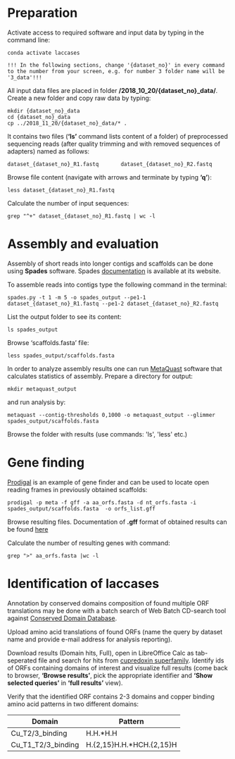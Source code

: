 
# Preparation 


Activate access to required software and input data by typing in the command line:

```
conda activate laccases
```


`
!!! In the following sections, change '{dataset_no}' in every command to the number from your screen, e.g. for number 3 folder name will be '3_data'!!!
`




All input data files are placed in folder **/2018_10_20/{dataset_no}_data/**. Create a new folder and copy raw data by typing:

```
mkdir {dataset_no}_data
cd {dataset_no}_data
cp ../2018_11_20/{dataset_no}_data/* .
```

It contains two files (**‘ls’** command lists content of a folder) of preprocessed sequencing reads (after quality trimming and with removed sequences of adapters) named as follows:

`
dataset_{dataset_no}_R1.fastq       dataset_{dataset_no}_R2.fastq
`

Browse file content (navigate with arrows and terminate by typing **‘q’**):
```
less dataset_{dataset_no}_R1.fastq
```

Calculate the number of input sequences:
```
grep "^+" dataset_{dataset_no}_R1.fastq | wc -l
```

# Assembly and evaluation

Assembly of short reads into longer contigs and scaffolds can be done using **Spades** software.
Spades [documentation](http://cab.spbu.ru/files/release3.13.0/manual.html) is available at its website. 

To assemble reads into contigs type the following command in the terminal:

```
spades.py -t 1 -m 5 -o spades_output --pe1-1 dataset_{dataset_no}_R1.fastq --pe1-2 dataset_{dataset_no}_R2.fastq
```

List the output folder to see its content:

```
ls spades_output
```

Browse ‘scaffolds.fasta’ file:

```
less spades_output/scaffolds.fasta
```


In order to analyze assembly results one can run [MetaQuast](http://bioinf.spbau.ru/metaquast) software that calculates statistics of assembly. Prepare a directory for output:

```
mkdir metaquast_output
```

and run analysis by:

```
metaquast --contig-thresholds 0,1000 -o metaquast_output --glimmer spades_output/scaffolds.fasta
```

Browse the folder with results (use commands: 'ls', 'less' etc.)

# Gene finding

[Prodigal](http://compbio.ornl.gov/prodigal/) is an example of gene finder and can be used to locate open reading frames in previously obtained scaffolds:

```
prodigal -p meta -f gff -a aa_orfs.fasta -d nt_orfs.fasta -i spades_output/scaffolds.fasta  -o orfs_list.gff
```

Browse resulting files. Documentation of **.gff** format of obtained results can be found [here](https://github.com/hyattpd/prodigal/wiki/understanding-the-prodigal-output)

Calculate the number of resulting genes with command:

```
grep ">" aa_orfs.fasta |wc -l
```


# Identification of laccases

Annotation by conserved domains composition of found multiple ORF translations may be done with a batch search of Web Batch CD-search tool against [Conserved Domain Database](https://www.ncbi.nlm.nih.gov/Structure/bwrpsb/bwrpsb.cgi).

Upload amino acid translations of found ORFs (name the query by dataset name and provide e-mail address for analysis reporting).

Download results (Domain hits, Full), open in LibreOffice Calc as tab-seperated file and search for hits from [cupredoxin superfamily](https://www.ncbi.nlm.nih.gov/Structure/cdd/cddsrv.cgi?uid=cl19115). Identify ids of ORFs containing domains of interest and visualize full results (come back to browser, **‘Browse results’**, pick the appropriate identifier and **‘Show selected queries’** in **‘full results’** view).

Verify that the identified ORF contains 2-3 domains and copper binding amino acid patterns in two different domains:

| Domain  | Pattern |
| ------------- | ------------- |
| Cu_T2/3_binding | H.H.\*H.H |
| Cu_T1_T2/3_binding | H.{2,15}H.H.\*HCH.{2,15}H |

